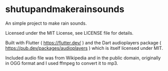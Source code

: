 # shutupandmakerainsounds

An simple project to make rain sounds.


Licensed under the MIT License, see LICENSE file for details.


Built with Flutter ( https://flutter.dev/ ) and the Dart audioplayers package
( https://pub.dev/packages/audioplayers ) which is itself licensed under MIT.

Included audio file was from Wikipedia and in the public domain, originally in OGG
format and I used ffmpeg to convert it to mp3.

